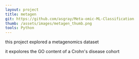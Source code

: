 ```yaml
---
layout: project
title: metagen
git: https://github.com/asgray/Meta-omic-ML-Classification
thumb: /assets/images/metagen_thumb.png
tools: Python
---
```


this project explored a metagenomics dataset

<!--more-->

it expolores the GO content of a Crohn's disease cohort
